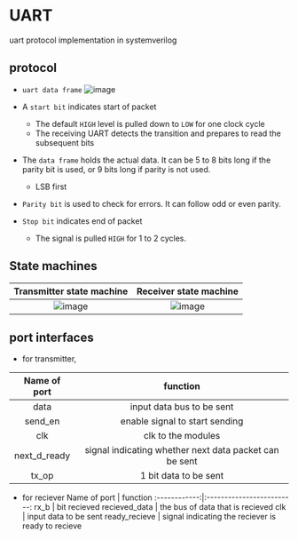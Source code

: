 # UART
uart protocol implementation in systemverilog
## protocol
- ```uart data frame``` 
![image](https://github.com/JiteshNayak2004/UART/assets/117510555/56968351-72a4-464f-94fe-1195048b512c)
- A ```start bit``` indicates start of packet
  - The default ```HIGH``` level is pulled down to ```LOW``` for one clock cycle
  - The receiving UART detects the transition and prepares to read the subsequent bits

- The ```data frame``` holds the actual data. It can be 5 to 8 bits long if the parity bit is used, or 9 bits long if parity is not used.
  - LSB first

- ```Parity bit``` is used to check for errors. It can follow odd or even parity.

- ```Stop bit``` indicates end of packet
  - The signal is pulled ```HIGH``` for 1 to 2 cycles.
 
## State machines

Transmitter state machine | Receiver state machine
:-:|:-:
![image](https://github.com/JiteshNayak2004/UART/assets/117510555/46856727-ebc8-459f-a594-e8a1eca77bf1) | ![image](https://github.com/JiteshNayak2004/UART/assets/117510555/563cb21e-f24a-43b1-ba69-d328b9736fa6)

## port interfaces

- for transmitter,
  
Name of port | function
:------------:|:-------------------------:
data          |     input data bus to be sent
send_en          |     enable signal to start sending
clk          |     clk to the modules
next_d_ready          |     signal indicating whether next data packet can be sent
tx_op          |     1 bit data to be sent

- for reciever
Name of port | function
:------------:|:-------------------------:
rx_b   |    bit recieved
recieved_data  |     the bus of data that is recieved
clk          |     input data to be sent
ready_recieve          |     signal indicating the reciever is ready to recieve

